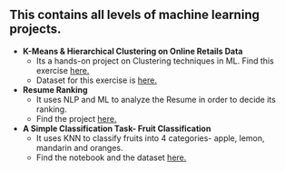 ## This contains all levels of machine learning projects. <br/>
* <b>K-Means & Hierarchical Clustering on Online Retails Data</b>
    - Its a hands-on project on Clustering techniques in ML. Find this exercise [here.](https://github.com/swarnima26796/Data-Science-Portfolio/blob/master/Machine%20Learning%20Projects/K-Means%20%26%20Hierarchical%20Clustering%20on%20Online%20Retails%20Data.ipynb)
    - Dataset for this exercise is [here.](https://github.com/swarnima26796/Data-Science-Portfolio/blob/master/Machine%20Learning%20Projects/Online%20Retail.xlsx)
* <b>Resume Ranking</b>
    - It uses NLP and ML to analyze the Resume in order to decide its ranking.
    - Find the project [here.](https://github.com/swarnima26796/Data-Science-Portfolio/blob/master/Machine%20Learning%20Projects/Resume%20Ranking.ipynb)
* <b>A Simple Classification Task- Fruit Classification</b>
    - It uses KNN to classify fruits into 4 categories- apple, lemon, mandarin and oranges.
    - Find the notebook and the dataset [here.](https://github.com/swarnima26796/Data-Science-Portfolio/tree/master/Machine%20Learning%20Projects/Fruit%20Classification%20using%20KNN)

